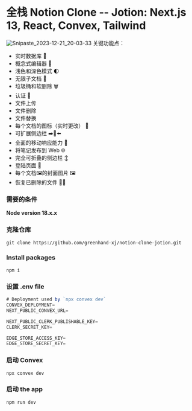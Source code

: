 # 全栈 Notion Clone -- Jotion: Next.js 13, React, Convex, Tailwind

![Snipaste_2023-12-21_20-03-33](https://github.com/greenhand-xj/notion-clone-jotion/assets/81698900/c6f6cc73-9e47-4fbc-a74b-cba981c0a5e6)
关键功能点：

- 实时数据库  🔗 
- 概念式编辑器  📝 
- 浅色和深色模式 🌓
- 无限子文档 🌲
- 垃圾桶和软删除 🗑️
- 认证 🔐 
- 文件上传
- 文件删除
- 文件替换
- 每个文档的图标（实时更改） 🌠
- 可扩展侧边栏 ➡️🔀⬅️
- 全面的移动响应能力 📱
- 将笔记发布到 Web 🌐
- 完全可折叠的侧边栏 ↕️
- 登陆页面  🛬
- 每个文档🖼️的封面图片 🖼️
- 恢复已删除的文件 🔄📄

### 需要的条件

**Node version 18.x.x**

### 克隆仓库

```shell
git clone https://github.com/greenhand-xj/notion-clone-jotion.git
```

### Install packages

```shell
npm i
```

### 设置 .env file


```js
# Deployment used by `npx convex dev`
CONVEX_DEPLOYMENT=
NEXT_PUBLIC_CONVEX_URL=

NEXT_PUBLIC_CLERK_PUBLISHABLE_KEY=
CLERK_SECRET_KEY=

EDGE_STORE_ACCESS_KEY=
EDGE_STORE_SECRET_KEY=
```

### 启动 Convex

```shell
npx convex dev

```

### 启动 the app

```shell
npm run dev
```
